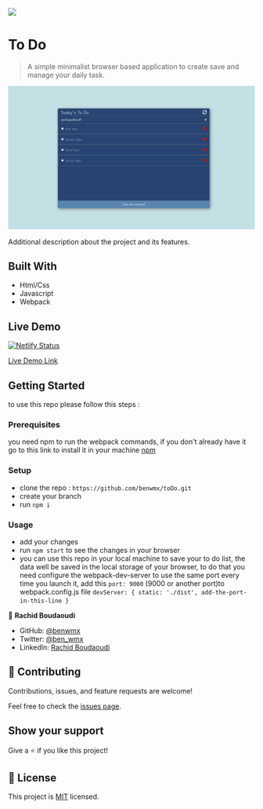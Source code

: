 
![](https://img.shields.io/badge/Microverse-blueviolet)

# To Do

> A simple minimalist browser based application to create save and manage your daily task.

![screenshot](./img/preview.png)

Additional description about the project and its features.

## Built With

- Html/Css
- Javascript
- Webpack

## Live Demo
[![Netlify Status](https://api.netlify.com/api/v1/badges/0d3c11d5-1ef7-4833-8621-0d05254b53af/deploy-status)](https://app.netlify.com/sites/amazing-shaw-03b76e/deploys)

[Live Demo Link](https://amazing-shaw-03b76e.netlify.app)

## Getting Started

to use this repo please follow this steps : 

### Prerequisites
you need npm to run the webpack commands, if you don't already have it go to this link to install it in your machine [npm](https://docs.npmjs.com/downloading-and-installing-node-js-and-npm)
### Setup

- clone the repo : `https://github.com/benwmx/toDo.git`
- create your branch
- run `npm i`
### Usage
- add your changes
- run `npm start` to see the changes in your browser
- you can use this repo in your local machine to save your to do list, the data well be saved in the local storage of your browser, to do that you need configure the webpack-dev-server to use the same port every time you launch it, add this `port: 9000` (9000 or another port)to webpack.config.js file
 `devServer: { static: './dist',
    add-the-port-in-this-line
 }`

👤 **Rachid Boudaoudi**

- GitHub: [@benwmx](https://github.com/benwmx)
- Twitter: [@ben_wmx](https://twitter.com/ben_wmx)
- LinkedIn: [Rachid Boudaoudi](https://www.linkedin.com/in/rachid-boudaoudi-1621a0183/)
## 🤝 Contributing

Contributions, issues, and feature requests are welcome!

Feel free to check the [issues page](../../issues/).

## Show your support

Give a ⭐️ if you like this project!

## 📝 License

This project is [MIT](./MIT.md) licensed.
